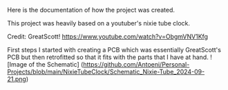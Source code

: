 Here is the documentation of how the project was created.

This project was heavily based on a youtuber's nixie tube clock.

Credit: GreatScott!
https://www.youtube.com/watch?v=ObgmVNV1Kfg 

First steps I started with creating a PCB which was essentially GreatScott's PCB but then retrofitted so that it fits with the parts that I have at hand.
![Image of the Schematic] (https://github.com/Antoeni/Personal-Projects/blob/main/NixieTubeClock/Schematic_Nixie-Tube_2024-09-21.png)
